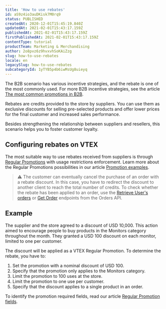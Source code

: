 ```yaml
---
title: 'How to use rebates'
id: aS9z4io3auDKisk7M0rq9
status: PUBLISHED
createdAt: 2020-12-01T15:45:19.840Z
updatedAt: 2021-02-01T15:43:17.159Z
publishedAt: 2021-02-01T15:43:17.159Z
firstPublishedAt: 2021-02-01T15:43:17.159Z
contentType: tutorial
productTeam: Marketing & Merchandising
author: 2o8pvz6z9hvxvhSoKAiZzg
slug: how-to-use-rebates
locale: en
legacySlug: how-to-use-rebates
subcategoryId: 1yTYB5p4b6iwMsUg8uieyq
---
```


The B2B scenario has various incentive strategies, and the rebate is one of the most commonly used. For more B2B incentive strategies, see the article [The most common promotions in B2B](https://help.vtex.com/en/tutorial/the-most-common-promotions-in-b2b--XoM951AzUIvfaH71UdANf).

Rebates are credits provided to the store by suppliers. You can use them as exclusive discounts for selling pre-selected products and offer lower prices for the final customer and increased sales performance.

Besides strengthening the relationship between suppliers and resellers, this scenario helps you to foster customer loyalty.

## Configuring rebates on VTEX

The most suitable way to use rebates received from suppliers is through [Regular Promotions](https://help.vtex.com/en/tracks/promotions--6asfF1vFYiZgTQtOzwJchR/7FjbeZdE2KMwk5L1t98pZI) with usage restrictions enforcement. Learn more about the Regular Promotions possibilities in our article [Promotion examples](https://help.vtex.com/en/tutorial/promotion-examples--5A8UTc7knvAscxo7e7rMFD).

>⚠️ The customer can eventually cancel the purchase of an order with a rebate discount. In this case, you have to redirect the discount to another client to reach the total number of credits. To check whether the rebate has been applied to an order, use the <a href = "https://developers.vtex.com/vtex-developer-docs/reference/user-orders#userorderslist">Retrieve User's orders</a> or [Get Order](https://developers.vtex.com/vtex-developer-docs/reference/orders#getorder) endpoints from the Orders API.

## Example

The supplier and the store agreed to a discount of USD 10,000. This action aimed to encourage people to buy products in the Monitors category throughout the month. They granted a USD 100 discount on each monitor, limited to one per customer.

The discount will be applied as a VTEX Regular Promotion. To determine the rebate, you have to:

1. Set the promotion with a nominal discount of USD 100.
2. Specify that the promotion only applies to the Monitors category.
3. Limit the promotion to 100 uses at the store.
4. Limit the promotion to one use per customer.
5. Specify that the discount applies to a single product in an order.

To identify the promotion required fields, read our article [Regular Promotion fields](https://help.vtex.com/en/tutorial/regular-promotion--tutorials_327). 
